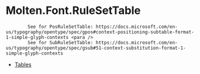 ﻿  
# Molten.Font.RuleSetTable

            See for PosRuleSetTable: https://docs.microsoft.com/en-us/typography/opentype/spec/gpos#context-positioning-subtable-format-1-simple-glyph-contexts <para />
            See for SubRuleSetTable: https://docs.microsoft.com/en-us/typography/opentype/spec/gsub#51-context-substitution-format-1-simple-glyph-contexts
            
  
*  [Tables](docs/Molten.Font/Molten/Font/RuleSetTable/Tables.md)